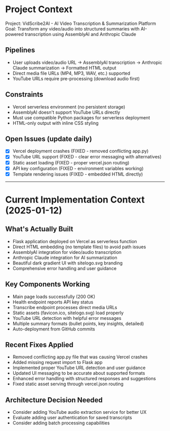 # Project Context

Project: VidScribe2AI - AI Video Transcription & Summarization Platform
Goal: Transform any video/audio into structured summaries with AI-powered transcription using AssemblyAI and Anthropic Claude

## Pipelines
- User uploads video/audio URL → AssemblyAI transcription → Anthropic Claude summarization → Formatted HTML output
- Direct media file URLs (MP4, MP3, WAV, etc.) supported
- YouTube URLs require pre-processing (download audio first)

## Constraints
- Vercel serverless environment (no persistent storage)
- AssemblyAI doesn't support YouTube URLs directly
- Must use compatible Python packages for serverless deployment
- HTML-only output with inline CSS styling

## Open Issues (update daily)
- [x] Vercel deployment crashes (FIXED - removed conflicting app.py)
- [x] YouTube URL support (FIXED - clear error messaging with alternatives)
- [x] Static asset loading (FIXED - proper vercel.json routing)
- [x] API key configuration (FIXED - environment variables working)
- [x] Template rendering issues (FIXED - embedded HTML directly)

---

# Current Implementation Context (2025-01-12)

## What's Actually Built
- Flask application deployed on Vercel as serverless function
- Direct HTML embedding (no template files) to avoid path issues
- AssemblyAI integration for video/audio transcription
- Anthropic Claude integration for AI summarization
- Beautiful dark gradient UI with sitelogo.svg branding
- Comprehensive error handling and user guidance

## Key Components Working
- Main page loads successfully (200 OK)
- Health endpoint reports API key status
- Transcribe endpoint processes direct media URLs
- Static assets (favicon.ico, sitelogo.svg) load properly
- YouTube URL detection with helpful error messages
- Multiple summary formats (bullet points, key insights, detailed)
- Auto-deployment from GitHub commits

## Recent Fixes Applied
- Removed conflicting app.py file that was causing Vercel crashes
- Added missing request import to Flask app
- Implemented proper YouTube URL detection and user guidance
- Updated UI messaging to be accurate about supported formats
- Enhanced error handling with structured responses and suggestions
- Fixed static asset serving through vercel.json routing

## Architecture Decision Needed
- Consider adding YouTube audio extraction service for better UX
- Evaluate adding user authentication for saved transcripts
- Consider adding batch processing capabilities
